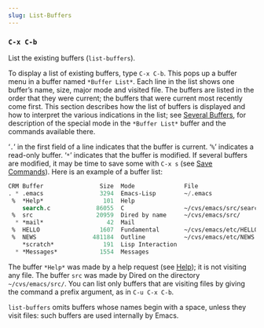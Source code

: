 ```yaml
---
slug: List-Buffers
---
```


### `C-x C-b`

List the existing buffers (`list-buffers`).

To display a list of existing buffers, type `C-x C-b`. This pops up a buffer menu in a buffer named `*Buffer List*`. Each line in the list shows one buffer’s name, size, major mode and visited file. The buffers are listed in the order that they were current; the buffers that were current most recently come first. This section describes how the list of buffers is displayed and how to interpret the various indications in the list; see [Several Buffers](/docs/emacs/Several-Buffers), for description of the special mode in the `*Buffer List*` buffer and the commands available there.

‘`.`’ in the first field of a line indicates that the buffer is current. ‘`%`’ indicates a read-only buffer. ‘`*`’ indicates that the buffer is modified. If several buffers are modified, it may be time to save some with `C-x s` (see [Save Commands](/docs/emacs/Save-Commands)). Here is an example of a buffer list:

```lisp
CRM Buffer                Size  Mode              File
. * .emacs                3294  Emacs-Lisp        ~/.emacs
 %  *Help*                 101  Help
    search.c             86055  C                 ~/cvs/emacs/src/search.c
 %  src                  20959  Dired by name     ~/cvs/emacs/src/
  * *mail*                  42  Mail
 %  HELLO                 1607  Fundamental       ~/cvs/emacs/etc/HELLO
 %  NEWS                481184  Outline           ~/cvs/emacs/etc/NEWS
    *scratch*              191  Lisp Interaction
  * *Messages*            1554  Messages
```

The buffer `*Help*` was made by a help request (see [Help](/docs/emacs/Help)); it is not visiting any file. The buffer `src` was made by Dired on the directory `~/cvs/emacs/src/`. You can list only buffers that are visiting files by giving the command a prefix argument, as in `C-u C-x C-b`.

`list-buffers` omits buffers whose names begin with a space, unless they visit files: such buffers are used internally by Emacs.
